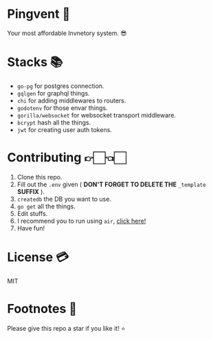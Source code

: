 # Pingvent 📖

Your most affordable Invnetory system. 😎

# Stacks 📚

  - `go-pg` for postgres connection.
  - `gqlgen` for graphql things.
  - `chi` for adding middlewares to routers.
  - `godotenv` for those envar things.
  - `gorilla/websocket` for websocket transport middleware.
  - `bcrypt` hash all the things.
  - `jwt` for creating user auth tokens.

# Contributing 👉🏻👈🏻

  1. Clone this repo.
  2. Fill out the `.env` given ( **DON'T FORGET TO DELETE THE** `_template`
     **SUFFIX** ).
  3. `createdb` the DB you want to use.
  4. `go get` all the things.
  5. Edit stuffs.
  6. I recommend you to run using `air`, [click here!](https://github.com/cosmtrek/air)
  7. Have fun!

# License 💳

  MIT

# Footnotes 🐾

Please give this repo a star if you like it! ⭐️
